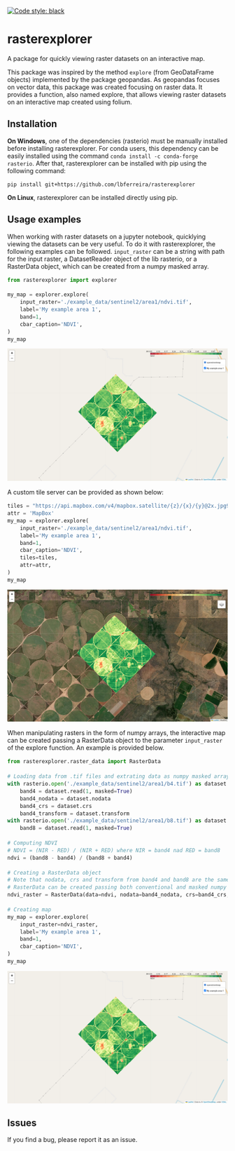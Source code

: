 [![Code style: black](https://img.shields.io/badge/code%20style-black-000000.svg)](https://github.com/psf/black)
# rasterexplorer
A package for quickly viewing raster datasets on an interactive map.

This package was inspired by the method `explore` (from GeoDataFrame objects) implemented by the package geopandas. As geopandas focuses on vector data, this package was created focusing on raster data. It provides a function, also named explore, that allows viewing raster datasets on an interactive map created using folium.

## Installation
**On Windows**, one of the dependencies (rasterio) must be manually installed before installing rasterexplorer. For conda users, this dependency can be easily installed using the command `conda install -c conda-forge rasterio`. After that, rasterexplorer can be installed with pip using the following command:
```
pip install git+https://github.com/lbferreira/rasterexplorer
```
**On Linux**, rasterexplorer can be installed directly using pip.

## Usage examples
When working with raster datasets on a jupyter notebook, quicklying viewing the datasets can be very useful. To do it with rasterexplorer, the following examples can be followed. `input_raster` can be a string with path for the input raster, a DatasetReader object of the lib rasterio, or a RasterData object, which can be created from a numpy masked array.
```python
from rasterexplorer import explorer

my_map = explorer.explore(
    input_raster='./example_data/sentinel2/area1/ndvi.tif',
    label='My example area 1',
    band=1,
    cbar_caption='NDVI',
)
my_map
```
![](./docs/images/usage_example1.png)

A custom tile server can be provided as shown below:
```python
tiles = "https://api.mapbox.com/v4/mapbox.satellite/{z}/{x}/{y}@2x.jpg90?access_token=" + my_token
attr = 'MapBox'
my_map = explorer.explore(
    input_raster='./example_data/sentinel2/area1/ndvi.tif',
    label='My example area 1',
    band=1,
    cbar_caption='NDVI',
    tiles=tiles,
    attr=attr,
)
my_map
```
![](./docs/images/usage_example2.png)

When manipulating rasters in the form of numpy arrays, the interactive map can be created passing a RasterData object to the parameter `input_raster` of the explore function. An example is provided below.
```python
from rasterexplorer.raster_data import RasterData

# Loading data from .tif files and extrating data as numpy masked arrays
with rasterio.open('./example_data/sentinel2/area1/b4.tif') as dataset:
    band4 = dataset.read(1, masked=True)
    band4_nodata = dataset.nodata
    band4_crs = dataset.crs
    band4_transform = dataset.transform
with rasterio.open('./example_data/sentinel2/area1/b8.tif') as dataset:
    band8 = dataset.read(1, masked=True)

# Computing NDVI
# NDVI = (NIR - RED) / (NIR + RED) where NIR = band4 nad RED = band8
ndvi = (band8 - band4) / (band8 + band4)

# Creating a RasterData object
# Note that nodata, crs and transform from band4 and band8 are the same ones.
# RasterData can be created passing both conventional and masked numpy arrays.
ndvi_raster = RasterData(data=ndvi, nodata=band4_nodata, crs=band4_crs, transform=band4_transform)

# Creating map
my_map = explorer.explore(
    input_raster=ndvi_raster,
    label='My example area 1',
    band=1,
    cbar_caption='NDVI',
)
my_map
```
![](./docs/images/usage_example1.png)

## Issues
If you find a bug, please report it as an issue.